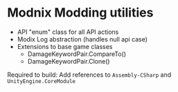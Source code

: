 ﻿# Modnix Modding utilities
- API "enum" class for all API actions
- Modix Log abstraction (handles null api case)
- Extensions to base game classes
    - DamageKeywordPair.CompareTo()
    - DamageKeywordPair.Clone()

Required to build: Add references to `Assembly-CSharp` and `UnityEngine.CoreModule`